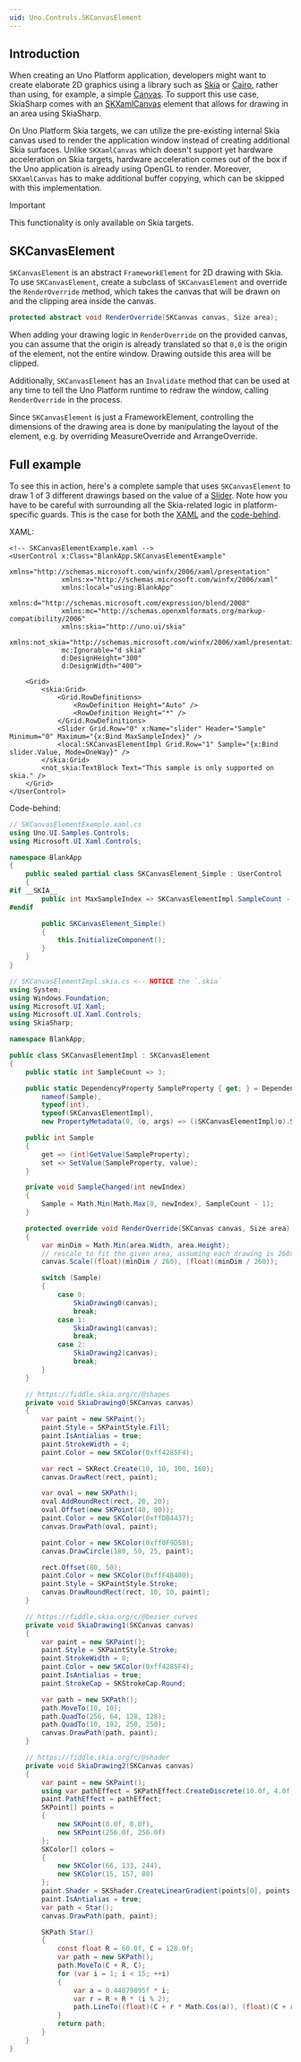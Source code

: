 ```yaml
---
uid: Uno.Controls.SKCanvasElement
---
```


## Introduction

When creating an Uno Platform application, developers might want to create elaborate 2D graphics using a library such as [Skia](https://skia.org) or [Cairo](https://www.cairographics.org), rather than using, for example, a simple [Canvas](https://learn.microsoft.com/windows/windows-app-sdk/api/winrt/microsoft.ui.xaml.controls.canvas). To support this use case, SkiaSharp comes with an [SKXamlCanvas](https://learn.microsoft.com/dotnet/api/skiasharp.views.windows.skxamlcanvas) element that allows for drawing in an area using SkiaSharp.

On Uno Platform Skia targets, we can utilize the pre-existing internal Skia canvas used to render the application window instead of creating additional Skia surfaces. Unlike `SKXamlCanvas` which doesn't support yet hardware acceleration on Skia targets, hardware acceleration comes out of the box if the Uno application is already using OpenGL to render. Moreover, `SKXamlCanvas` has to make additional buffer copying, which can be skipped with this implementation.

> [!IMPORTANT]
> This functionality is only available on Skia targets.

## SKCanvasElement

`SKCanvasElement` is an abstract `FrameworkElement` for 2D drawing with Skia. To use `SKCanvasElement`, create a subclass of `SKCanvasElement` and override the `RenderOverride` method, which takes the canvas that will be drawn on and the clipping area inside the canvas.

```csharp
protected abstract void RenderOverride(SKCanvas canvas, Size area);
```

When adding your drawing logic in `RenderOverride` on the provided canvas, you can assume that the origin is already translated so that `0,0` is the origin of the element, not the entire window. Drawing outside this area will be clipped.

Additionally, `SKCanvasElement` has an `Invalidate` method that can be used at any time to tell the Uno Platform runtime to redraw the window, calling `RenderOverride` in the process.

Since `SKCanvasElement` is just a FrameworkElement, controlling the dimensions of the drawing area is done by manipulating the layout of the element, e.g. by overriding MeasureOverride and ArrangeOverride.

## Full example

To see this in action, here's a complete sample that uses `SKCanvasElement` to draw 1 of 3 different drawings based on the value of a [Slider](https://learn.microsoft.com/windows/windows-app-sdk/api/winrt/microsoft.ui.xaml.controls.slider). Note how you have to be careful with surrounding all the Skia-related logic in platform-specific guards. This is the case for both the [XAML](platform-specific-xaml) and the [code-behind](platform-specific-csharp).

XAML:

```xaml
<!-- SKCanvasElementExample.xaml -->
<UserControl x:Class="BlankApp.SKCanvasElementExample"
             xmlns="http://schemas.microsoft.com/winfx/2006/xaml/presentation"
             xmlns:x="http://schemas.microsoft.com/winfx/2006/xaml"
             xmlns:local="using:BlankApp"
             xmlns:d="http://schemas.microsoft.com/expression/blend/2008"
             xmlns:mc="http://schemas.openxmlformats.org/markup-compatibility/2006"
             xmlns:skia="http://uno.ui/skia"
             xmlns:not_skia="http://schemas.microsoft.com/winfx/2006/xaml/presentation"
             mc:Ignorable="d skia"
             d:DesignHeight="300"
             d:DesignWidth="400">

    <Grid>
        <skia:Grid>
            <Grid.RowDefinitions>
                <RowDefinition Height="Auto" />
                <RowDefinition Height="*" />
            </Grid.RowDefinitions>
            <Slider Grid.Row="0" x:Name="slider" Header="Sample" Minimum="0" Maximum="{x:Bind MaxSampleIndex}" />
            <local:SKCanvasElementImpl Grid.Row="1" Sample="{x:Bind slider.Value, Mode=OneWay}" />
        </skia:Grid>
        <not_skia:TextBlock Text="This sample is only supported on skia." />
    </Grid>
</UserControl>
```

Code-behind:

```csharp
// SKCanvasElementExample.xaml.cs
using Uno.UI.Samples.Controls;
using Microsoft.UI.Xaml.Controls;

namespace BlankApp
{
    public sealed partial class SKCanvasElement_Simple : UserControl
    {
#if __SKIA__
        public int MaxSampleIndex => SKCanvasElementImpl.SampleCount - 1;
#endif

        public SKCanvasElement_Simple()
        {
            this.InitializeComponent();
        }
    }
}
```

```csharp
// SKCanvasElementImpl.skia.cs <-- NOTICE the `.skia`
using System;
using Windows.Foundation;
using Microsoft.UI.Xaml;
using Microsoft.UI.Xaml.Controls;
using SkiaSharp;

namespace BlankApp;

public class SKCanvasElementImpl : SKCanvasElement
{
    public static int SampleCount => 3;

    public static DependencyProperty SampleProperty { get; } = DependencyProperty.Register(
        nameof(Sample),
        typeof(int),
        typeof(SKCanvasElementImpl),
        new PropertyMetadata(0, (o, args) => ((SKCanvasElementImpl)o).SampleChanged((int)args.NewValue)));

    public int Sample
    {
        get => (int)GetValue(SampleProperty);
        set => SetValue(SampleProperty, value);
    }

    private void SampleChanged(int newIndex)
    {
        Sample = Math.Min(Math.Max(0, newIndex), SampleCount - 1);
    }

    protected override void RenderOverride(SKCanvas canvas, Size area)
    {
        var minDim = Math.Min(area.Width, area.Height);
        // rescale to fit the given area, assuming each drawing is 260x260
        canvas.Scale((float)(minDim / 260), (float)(minDim / 260));

        switch (Sample)
        {
            case 0:
                SkiaDrawing0(canvas);
                break;
            case 1:
                SkiaDrawing1(canvas);
                break;
            case 2:
                SkiaDrawing2(canvas);
                break;
        }
    }

    // https://fiddle.skia.org/c/@shapes
    private void SkiaDrawing0(SKCanvas canvas)
    {
        var paint = new SKPaint();
        paint.Style = SKPaintStyle.Fill;
        paint.IsAntialias = true;
        paint.StrokeWidth = 4;
        paint.Color = new SKColor(0xff4285F4);

        var rect = SKRect.Create(10, 10, 100, 160);
        canvas.DrawRect(rect, paint);

        var oval = new SKPath();
        oval.AddRoundRect(rect, 20, 20);
        oval.Offset(new SKPoint(40, 80));
        paint.Color = new SKColor(0xffDB4437);
        canvas.DrawPath(oval, paint);

        paint.Color = new SKColor(0xff0F9D58);
        canvas.DrawCircle(180, 50, 25, paint);

        rect.Offset(80, 50);
        paint.Color = new SKColor(0xffF4B400);
        paint.Style = SKPaintStyle.Stroke;
        canvas.DrawRoundRect(rect, 10, 10, paint);
    }

    // https://fiddle.skia.org/c/@bezier_curves
    private void SkiaDrawing1(SKCanvas canvas)
    {
        var paint = new SKPaint();
        paint.Style = SKPaintStyle.Stroke;
        paint.StrokeWidth = 8;
        paint.Color = new SKColor(0xff4285F4);
        paint.IsAntialias = true;
        paint.StrokeCap = SKStrokeCap.Round;

        var path = new SKPath();
        path.MoveTo(10, 10);
        path.QuadTo(256, 64, 128, 128);
        path.QuadTo(10, 192, 250, 250);
        canvas.DrawPath(path, paint);
    }

    // https://fiddle.skia.org/c/@shader
    private void SkiaDrawing2(SKCanvas canvas)
    {
        var paint = new SKPaint();
        using var pathEffect = SKPathEffect.CreateDiscrete(10.0f, 4.0f);
        paint.PathEffect = pathEffect;
        SKPoint[] points =
        {
            new SKPoint(0.0f, 0.0f),
            new SKPoint(256.0f, 256.0f)
        };
        SKColor[] colors =
        {
            new SKColor(66, 133, 244),
            new SKColor(15, 157, 88)
        };
        paint.Shader = SKShader.CreateLinearGradient(points[0], points[1], colors, SKShaderTileMode.Clamp);
        paint.IsAntialias = true;
        var path = Star();
        canvas.DrawPath(path, paint);

        SKPath Star()
        {
            const float R = 60.0f, C = 128.0f;
            var path = new SKPath();
            path.MoveTo(C + R, C);
            for (var i = 1; i < 15; ++i)
            {
                var a = 0.44879895f * i;
                var r = R + R * (i % 2);
                path.LineTo((float)(C + r * Math.Cos(a)), (float)(C + r * Math.Sin(a)));
            }
            return path;
        }
    }
}
```
